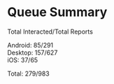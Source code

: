 # Queue Summary

Total Interacted/Total Reports

Android: 85/291  
Desktop: 157/627  
iOS: 37/65

Total: 279/983
